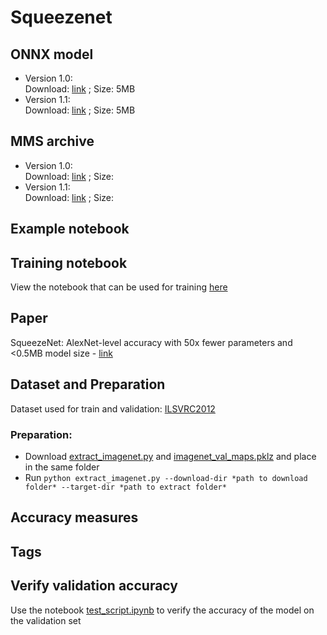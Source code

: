 # Squeezenet
## ONNX model
* Version 1.0: <br>Download: [link]() ; Size: 5MB
* Version 1.1:<br>Download: [link]() ; Size: 5MB
## MMS archive
* Version 1.0: <br>Download: [link]() ; Size:
* Version 1.1:<br>Download: [link]() ; Size:
## Example notebook
## Training notebook
View the notebook that can be used for training [here](train_notebook_squeezenet.ipynb)
## Paper
SqueezeNet: AlexNet-level accuracy with 50x fewer parameters and <0.5MB model size - [link](https://arxiv.org/abs/1602.07360)
## Dataset and Preparation
Dataset used for train and validation: [ILSVRC2012](http://www.image-net.org/challenges/LSVRC/2012/)
### Preparation:
* Download [extract_imagenet.py](../extract_imagenet.py) and [imagenet_val_maps.pklz](../imagenet_val_maps.pklz) and place in the same folder
* Run `python extract_imagenet.py --download-dir *path to download folder* --target-dir *path to extract folder*`
## Accuracy measures
## Tags
## Verify validation accuracy
Use the notebook [test_script.ipynb](../test_script.ipynb) to verify the accuracy of the model on the validation set
